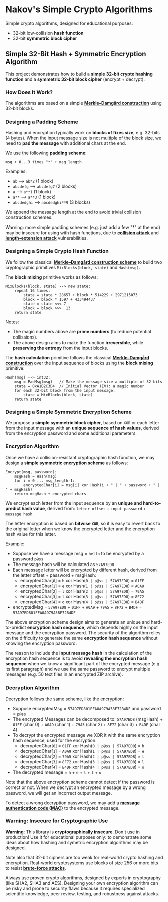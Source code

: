 # Nakov's Simple Crypto Algorithms

Simple crypto algorithms, designed for educational purposes:
  - 32-bit low-collision **hash function**
  - 32-bit **symmetric block cipher**


## Simple 32-Bit Hash + Symmetric Encryption Algorithm

This project demonstrates how to build a **simple 32-bit crypto hashing function** and a **symmetric 32-bit block cipher** (encrypt + decrypt).


### How Does It Work?

The algorithms are based on a simple **[Merkle–Damgård construction](https://en.wikipedia.org/wiki/Merkle%E2%80%93Damg%C3%A5rd_construction)**
using 32-bit blocks.


### Designing a Padding Scheme

Hashing and encryption typically work on **blocks of fixes size**, e.g. 32-bits (4 bytes).
When the input message size is not multiple of the block size, we need to **pad the message** with additional chars at the end.

We use the following **padding scheme**:
```
msg + 0...3 times "*" + msg_length
```

Examples:
  - `ab` --> `ab*2` (1 block)
  - `abcdefg` --> `abcdefg7` (2 blocks)
  - `a` --> `a**1` (1 block)
  - `a**` --> `a**3` (1 block)
  - `abcdedghi` --> `abcdedghi**9` (3 blocks)

We append the message length at the end to avoid trivial collision construction schemes.

Warning: more simple padding schemes (e.g. just add a few "*" at the end) may be insecure for using with hash functions,
due to **[collision attack](https://en.wikipedia.org/wiki/Collision_attack)** and
**[length-extension attack](https://en.wikipedia.org/wiki/Length_extension_attack)** vulnerabilities.


### Designing a Simple Crypto Hash Function

We follow the classical **[Merkle–Damgård construction scheme](https://en.wikipedia.org/wiki/Merkle%E2%80%93Damgard_construction)**
to build two cryptographic primitives `MixBlocks(block, state)` and `Hash(msg)`.

The **block mixing** primitive works as follows:

```
MixBlocks(block, state) --> new state:
    repeat 16 times:
        state = state * 28657 + block * 514229 + 2971215073
        block = block * 1597 + 433494437
        state = state <<< 7
        block = block >>>  13
    return state
```

Notes:
  - The magic numbers above are **prime numbers** (to reduce potential collissions).
  - The above design aims to make the function **irreversible**, while **preserving the entropy** from the input blocks.

The **hash calculation** primitive follows the classical **[Merkle–Damgård construction](https://en.wikipedia.org/wiki/Merkle%E2%80%93Damgard_construction)** over the input sequence of blocks using the **block mixing** primitive:

```
Hash(msg) --> int32:
    msg = PadMsg(msg)   // Make the message size a multiple of 32-bits
    state = 0xA1B2C3D4  // Initial Vector (IV): a magic number
    for each 32-bit block from the input message:
        state = MixBlocks(block, state)
    return state  
```


### Designing a Simple Symmetric Encryption Scheme

We propose a **simple symmetric block cipher**, based on `XOR` or each letter from the input message with an **unique sequence of hash values**, derived from the encryption password and some additional parameters.

### Encryption Algorithm

Once we have a collision-resistant cryptographic hash function, we may design a **simple symmetric encryption scheme** as follows:

```
Encrypt(msg, password):
    msgHash = Hash(msg)
    for i = 0 ... msg_length-1:
        encryptedChar[i] = msg[i] xor Hash(i + " | " + password + " | " + msgHash)
    return msgHash + encrypted chars
```

We encrypt each letter from the input sequence by an **unique and hard-to-predict hash value**,
derived from: `letter offset` + `input password` + `message hash`.

The letter encryption is based on **bitwise `XOR`**, so it is easy to revert back to the original letter
when we know the encrypted letter and the encryption hash value for this letter.

Example:
  - Suppose we have a message msg = `hello` to be encrypted by a password `p@ss`
  - The message hash will be calculated as `57A97ED8`
  - Each message letter will be encrypted by different hash, derived from the letter offset + password + msgHash:
    - encryptedChar[`0`] = `h` xor Hash(`0 | p@ss | 57A97ED8`) = `01FF`
    - encryptedChar[`1`] = `e` xor Hash(`1 | p@ss | 57A97ED8`) = `A0A9`
    - encryptedChar[`2`] = `l` xor Hash(`2 | p@ss | 57A97ED8`) = `79A5`
    - encryptedChar[`3`] = `l` xor Hash(`3 | p@ss | 57A97ED8`) = `8F72`
    - encryptedChar[`4`] = `o` xor Hash(`4 | p@ss | 57A97ED8`) = `B4DF`
  - encryptedMsg = `57A97ED8` + `01FF` + `A0A9` + `79A5` + `8F72` + `B4DF` = `57A97ED801FFA0A979A58F72B4DF`

The above encryption scheme design aims to generate an unique and hard-to-predict **encryption hash sequence**,
which depends highly on the input message and the encryption password. The security of the algorithm relies on
the difficulty to generate the same **encryption hash sequence** without knowing the encryption password.

The reason to include the **input message hash** in the calculation of the encryption hash sequence is to avoid
**revealing the encryption hash sequence** when we know a significant part of the encrypted message (e.g. its first paragraph)
and we use the same password to encrypt multiple messages (e.g. 50 text files in an encrypted ZIP archive).

### Decryption Algorithm

Decryption follows the same scheme, like the encryption:
  - Suppose encryptedMsg = `57A97ED801FFA0A979A58F72B4DF` and password = `p@ss`
  - The encrypted Messages can be decomposed to: `57A97ED8` (msgHash) + 
    `01FF` (char 0) + `A0A9` (char 1) + `79A5` (char 2) + `8F72` (char 3) + `B4DF` (char 4)
  - To decrypt the encrypted message we XOR it with the same encryption hash sequence, used for the encryption:
    - decryptedChar[`0`] = `01FF` xor Hash(`0 | p@ss | 57A97ED8`) = `h`
    - decryptedChar[`1`] = `A0A9` xor Hash(`1 | p@ss | 57A97ED8`) = `e`
    - decryptedChar[`2`] = `79A5` xor Hash(`2 | p@ss | 57A97ED8`) = `l`
    - decryptedChar[`3`] = `8F72` xor Hash(`3 | p@ss | 57A97ED8`) = `l`
    - decryptedChar[`4`] = `B4DF` xor Hash(`4 | p@ss | 57A97ED8`) = `o`
  - The decrypted message = `h` + `e` + `l` + `l` + `o`

Note that the above encryption scheme cannot detect if the password is correct or not.
When we decrypt an encrypted message by a wrong password, we will get an incorrect output message.

To detect a wrong decryption password, we may add a **[message authentication code (MAC)](https://cryptobook.nakov.com/mac-and-key-derivation)** to the encrypted message.


### Warning: Insecure for Cryptographic Use

**Warning**: This library is **cryptographically insecure**. Don't use in production!
Use it for educational purposes only: to demonstrate some ideas about
how hashing and symetric encryption algorithms may be designed.

Note also that 32-bit ciphers are too weak for real-world crypto hashing and encryption.
Real-world cryptosystems use blocks of size 256 or more bits to resist **[brute-force attacks](https://en.wikipedia.org/wiki/Brute-force_attack)**.

Always use proven crypto algorithms, designed by experts in cryptography (like SHA2, SHA3 and AES).
Designing your own encryption algorithm can be risky and prone to security flaws because it requires
specialized scientific knowledge, peer review, testing, and robustness against attacks.
